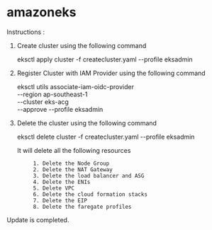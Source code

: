 # amazoneks

Instructions :

1. Create cluster using the following command 

     eksctl apply cluster  -f createcluster.yaml --profile eksadmin

2. Register Cluster with IAM Provider using the following command

    eksctl utils associate-iam-oidc-provider \
    --region ap-southeast-1 \
    --cluster eks-acg \
    --approve --profile eksadmin

3. Delete the cluster using the following command

     eksctl delete cluster  -f createcluster.yaml --profile eksadmin

     It will delete all the following resources

            1. Delete the Node Group
            2. Delete the NAT Gateway
            3. Delete the load balancer and ASG
            4. Delete the ENIs
            5. Delete VPC
            6. Delete the cloud formation stacks
            7. Delete the EIP
            8. Delete the faregate profiles


Update is completed.